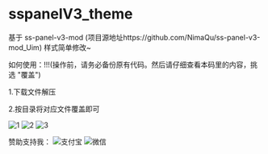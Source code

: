 # sspanelV3_theme



基于  ss-panel-v3-mod  (项目源地址https://github.com/NimaQu/ss-panel-v3-mod_Uim)
样式简单修改~

如何使用：!!!(操作前，请务必备份原有代码。然后请仔细查看本码里的内容，挑选 "覆盖")

1.下载文件解压

2.按目录将对应文件覆盖即可

![1](https://github.com/lovemygoddess/sspanel_theme/blob/master/1.jpg)
![2](https://github.com/lovemygoddess/sspanel_theme/blob/master/2.jpg)
![3](https://github.com/lovemygoddess/sspanel_theme/blob/master/3.jpg)


赞助支持我：
![支付宝](https://github.com/lovemygoddess/sspanel_theme/blob/master/zfb.jpg)
![微信](https://github.com/lovemygoddess/sspanel_theme/blob/master/wx.png)
